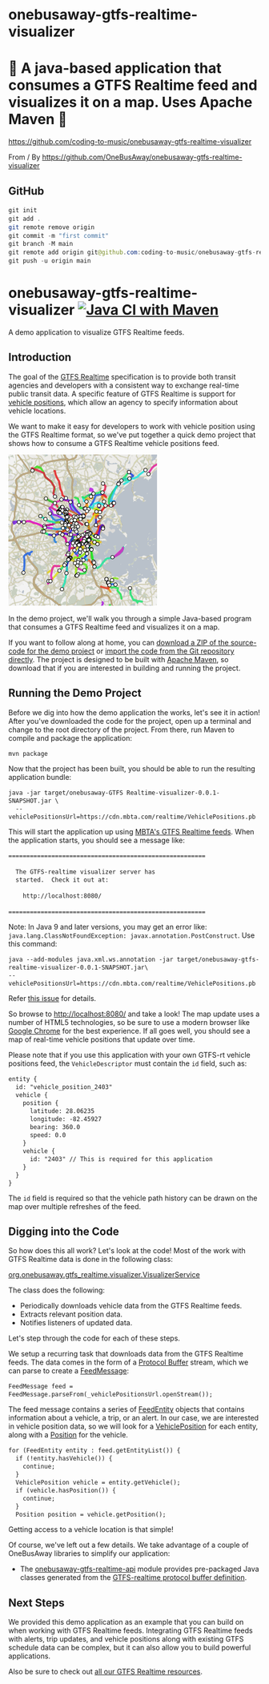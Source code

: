 # onebusaway-gtfs-realtime-visualizer

# 🚀 A java-based application that consumes a GTFS Realtime feed and visualizes it on a map. Uses Apache Maven 🚀

https://github.com/coding-to-music/onebusaway-gtfs-realtime-visualizer

From / By https://github.com/OneBusAway/onebusaway-gtfs-realtime-visualizer

## GitHub

```java
git init
git add .
git remote remove origin
git commit -m "first commit"
git branch -M main
git remote add origin git@github.com:coding-to-music/onebusaway-gtfs-realtime-visualizer.git
git push -u origin main
```

# onebusaway-gtfs-realtime-visualizer [![Java CI with Maven](https://github.com/OneBusAway/onebusaway-gtfs-realtime-visualizer/actions/workflows/maven.yml/badge.svg)](https://github.com/OneBusAway/onebusaway-gtfs-realtime-visualizer/actions/workflows/maven.yml)

A demo application to visualize GTFS Realtime feeds.

## Introduction

The goal of the [GTFS Realtime](https://developers.google.com/transit/gtfs-realtime/) specification is to provide both transit agencies and developers with a consistent way to exchange real-time public transit data. A specific feature of GTFS Realtime is support for [vehicle positions](https://developers.google.com/transit/gtfs-realtime/vehicle-positions), which allow an agency to specify information about vehicle locations.

We want to make it easy for developers to work with vehicle position using the GTFS Realtime format, so we've put together a quick demo project that shows how to consume a GTFS Realtime vehicle positions feed.

![Screen Shot](/images/ScreenShot.png)

In the demo project, we'll walk you through a simple Java-based program that consumes a GTFS Realtime feed and visualizes it on a map.

If you want to follow along at home, you can [download a ZIP of the source-code for the demo project](https://github.com/OneBusAway/onebusaway-gtfs-realtime-visualizer/zipball/master) or [import the code from the Git repository directly](https://github.com/OneBusAway/onebusaway-gtfs-realtime-visualizer). The project is designed to be built with [Apache Maven](http://maven.apache.org/), so download that if you are interested in building and running the project.

## Running the Demo Project

Before we dig into how the demo application the works, let's see it in action! After you've downloaded the code for the project, open up a terminal and change to the root directory of the project. From there, run Maven to compile and package the application:

    mvn package

Now that the project has been built, you should be able to run the resulting application bundle:

    java -jar target/onebusaway-GTFS Realtime-visualizer-0.0.1-SNAPSHOT.jar \
      --vehiclePositionsUrl=https://cdn.mbta.com/realtime/VehiclePositions.pb

This will start the application up using [MBTA's GTFS Realtime feeds](http://mbta.com/rider_tools/developers/default.asp?id=22393). When the application starts, you should see a message like:

    =======================================================

      The GTFS-realtime visualizer server has
      started.  Check it out at:

        http://localhost:8080/

    =======================================================

Note: In Java 9 and later versions, you may get an error like: `java.lang.ClassNotFoundException: javax.annotation.PostConstruct`. Use this command:

```
java --add-modules java.xml.ws.annotation -jar target/onebusaway-gtfs-realtime-visualizer-0.0.1-SNAPSHOT.jar\
--vehiclePositionsUrl=https://cdn.mbta.com/realtime/VehiclePositions.pb
```

Refer [this issue](https://github.com/OneBusAway/onebusaway-gtfs-realtime-visualizer/issues/10) for details.

So browse to [http://localhost:8080/](http://localhost:8080/) and take a look! The map update uses a number of HTML5 technologies, so be sure to use a modern browser like [Google Chrome](https://www.google.com/chrome) for the best experience. If all goes well, you should see a map of real-time vehicle positions that update over time.

Please note that if you use this application with your own GTFS-rt vehicle positions feed, the `VehicleDescriptor` must contain the `id` field, such as:

```
entity {
  id: "vehicle_position_2403"
  vehicle {
    position {
      latitude: 28.06235
      longitude: -82.45927
      bearing: 360.0
      speed: 0.0
    }
    vehicle {
      id: "2403" // This is required for this application
    }
  }
}
```

The `id` field is required so that the vehicle path history can be drawn on the map over multiple refreshes of the feed.

## Digging into the Code

So how does this all work? Let's look at the code! Most of the work with GTFS Realtime data is done in the following class:

[org.onebusaway.gtfs_realtime.visualizer.VisualizerService](https://github.com/OneBusAway/onebusaway-gtfs-realtime-visualizer/blob/master/src/main/java/org/onebusaway/gtfs_realtime/visualizer/VisualizerService.java)

The class does the following:

- Periodically downloads vehicle data from the GTFS Realtime feeds.
- Extracts relevant position data.
- Notifies listeners of updated data.

Let's step through the code for each of these steps.

We setup a recurring task that downloads data from the GTFS Realtime feeds. The data comes in the form of a [Protocol Buffer](http://code.google.com/p/protobuf/) stream, which we can parse to create a [FeedMessage](https://developers.google.com/transit/gtfs-realtime/reference#FeedMessage):

    FeedMessage feed = FeedMessage.parseFrom(_vehiclePositionsUrl.openStream());

The feed message contains a series of [FeedEntity](https://developers.google.com/transit/gtfs-realtime/reference#FeedEntity) objects that contains information about a vehicle, a trip, or an alert. In our case, we are interested in vehicle position data, so we will look for a [VehiclePosition](https://developers.google.com/transit/gtfs-realtime/reference#VehiclePosition) for each entity, along with a [Position](https://developers.google.com/transit/gtfs-realtime/reference#Position) for the vehicle.

    for (FeedEntity entity : feed.getEntityList()) {
      if (!entity.hasVehicle()) {
        continue;
      }
      VehiclePosition vehicle = entity.getVehicle();
      if (vehicle.hasPosition()) {
        continue;
      }
      Position position = vehicle.getPosition();

Getting access to a vehicle location is that simple!

Of course, we've left out a few details. We take advantage of a couple of OneBusAway libraries to simplify our application:

- The [onebusaway-gtfs-realtime-api](https://github.com/OneBusAway/onebusaway-gtfs-realtime-api/wiki) module provides pre-packaged Java classes generated from the [GTFS-realtime protocol buffer definition](https://developers.google.com/transit/gtfs-realtime/gtfs-realtime-proto).

## Next Steps

We provided this demo application as an example that you can build on when working with GTFS Realtime feeds. Integrating GTFS Realtime feeds with alerts, trip updates, and vehicle positions along with existing GTFS schedule data can be complex, but it can also allow you to build powerful applications.

Also be sure to check out [all our GTFS Realtime resources](https://github.com/OneBusAway/onebusaway/wiki/GTFS-Realtime-Resources).
